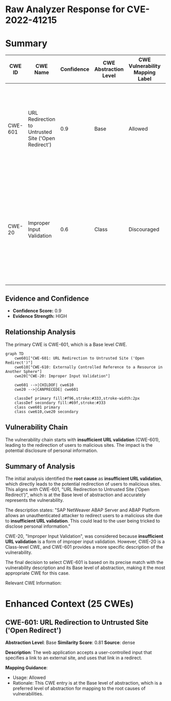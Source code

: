 # Raw Analyzer Response for CVE-2022-41215

# Summary
| CWE ID | CWE Name | Confidence | CWE Abstraction Level | CWE Vulnerability Mapping Label | CWE-Vulnerability Mapping Notes |
|---|---|---|---|---|---|
| CWE-601 | URL Redirection to Untrusted Site ('Open Redirect') | 0.9 | Base | Allowed | Primary CWE: This CWE directly addresses the vulnerability where users are redirected to malicious sites due to insufficient URL validation. |
| CWE-20 | Improper Input Validation | 0.6 | Class | Discouraged | Secondary CWE: While the description points to **insufficient URL validation**, which falls under input validation, it is a high-level classification. CWE-601 is more specific. |

## Evidence and Confidence

*   **Confidence Score:** 0.9
*   **Evidence Strength:** HIGH

## Relationship Analysis
The primary CWE is CWE-601, which is a Base level CWE.

```mermaid
graph TD
    cwe601["CWE-601: URL Redirection to Untrusted Site ('Open Redirect')"]
    cwe610["CWE-610: Externally Controlled Reference to a Resource in Another Sphere"]
    cwe20["CWE-20: Improper Input Validation"]

    cwe601 -->|CHILDOF| cwe610
    cwe20 -->|CANPRECEDE| cwe601

    classDef primary fill:#f96,stroke:#333,stroke-width:2px
    classDef secondary fill:#69f,stroke:#333
    class cwe601 primary
    class cwe610,cwe20 secondary
```

## Vulnerability Chain
The vulnerability chain starts with **insufficient URL validation** (CWE-601), leading to the redirection of users to malicious sites. The impact is the potential disclosure of personal information.

## Summary of Analysis
The initial analysis identified the **root cause** as **insufficient URL validation**, which directly leads to the potential redirection of users to malicious sites. This aligns with CWE-601, "URL Redirection to Untrusted Site ('Open Redirect')", which is at the Base level of abstraction and accurately represents the vulnerability.

The description states: "SAP NetWeaver ABAP Server and ABAP Platform allows an unauthenticated attacker to redirect users to a malicious site due to **insufficient URL validation**. This could lead to the user being tricked to disclose personal information."

CWE-20, "Improper Input Validation", was considered because **insufficient URL validation** is a form of improper input validation. However, CWE-20 is a Class-level CWE, and CWE-601 provides a more specific description of the vulnerability.

The final decision to select CWE-601 is based on its precise match with the vulnerability description and its Base level of abstraction, making it the most appropriate CWE for this case.

Relevant CWE Information:

# Enhanced Context (25 CWEs)

## CWE-601: URL Redirection to Untrusted Site ('Open Redirect')
**Abstraction Level**: Base
**Similarity Score**: 0.81
**Source**: dense

**Description**:
The web application accepts a user-controlled input that specifies a link to an external site, and uses that link in a redirect.

**Mapping Guidance**:
- Usage: Allowed
- Rationale: This CWE entry is at the Base level of abstraction, which is a preferred level of abstraction for mapping to the root causes of vulnerabilities.